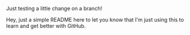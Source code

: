 Just testing a little change on a branch!

Hey, just a simple README here to let you know that I'm just using this to learn and get better with GitHub.
